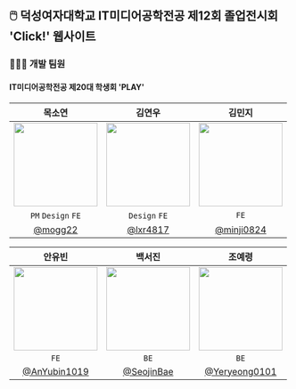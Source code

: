 ## 🖱️ 덕성여자대학교 IT미디어공학전공 제12회 졸업전시회 'Click!' 웹사이트

### 👩🏻‍💻 개발 팀원
#### IT미디어공학전공 제20대 학생회 'PLAY'
| <center> 목소연 </center> | <center> 김연우 </center> | <center> 김민지 </center> |
| --- | --- | --- |
| <div align="center"><img src="https://avatars.githubusercontent.com/u/126389940?v=4" width="150px;" alt=""/></div> | <div align="center"><img src="https://avatars.githubusercontent.com/u/133082158?v=4" width="150px;" alt=""/></div> | <div align="center"><img src="https://avatars.githubusercontent.com/u/150674086?v=4" width="150px;" alt=""/></div> |
| <div align="center">`PM` `Design` `FE`</div> | <div align="center">`Design` `FE`</div> | <div align="center">`FE`</div> |
| <div align="center">[@mogg22](https://github.com/mogg22)</div> | <div align="center">[@lxr4817](https://github.com/lxr4817)</div> | <div align="center">[@minji0824](https://github.com/minji0824)</div> |

| <center> 안유빈 </center> | <center> 백서진 </center> | <center> 조예령 </center> |
| --- | --- | --- |
| <div align="center"><img src="https://avatars.githubusercontent.com/u/150673811?v=4" width="150px;" alt=""/></div> | <div align="center"><img src="https://avatars.githubusercontent.com/u/150673941?v=4" width="150px;" alt=""/></div> | <div align="center"><img src="https://avatars.githubusercontent.com/u/141719766?v=4" width="150px;" alt=""/></div> |
| <div align="center">`FE`</div> | <div align="center">`BE`</div> | <div align="center">`BE`</div> |
| <div align="center">[@AnYubin1019](https://github.com/AnYubin1019)</div> | <div align="center">[@SeojinBae](https://github.com/SeojinBae)</div> | <div align="center">[@Yeryeong0101](https://github.com/Yeryeong0101)</div> |
